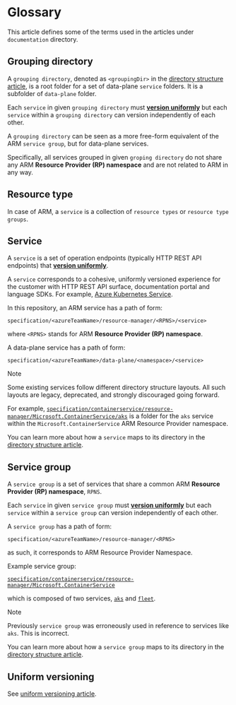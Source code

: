 # Glossary

This article defines some of the terms used in the articles under `documentation` directory.

## Grouping directory

A `grouping directory`, denoted as `<groupingDir>` in the [directory structure article], is a root folder for
a set of data-plane `service` folders. It is a subfolder of `data-plane` folder.

Each `service` in given `grouping directory` must [**version uniformly**][uniform versioning article] but each `service`
within a `grouping directory` can version independently of each other.

A `grouping directory` can be seen as a more free-form equivalent of the ARM `service group`, but for data-plane services.

Specifically, all services grouped in given `groping directory` do not share any ARM **Resource Provider (RP) namespace**
and are not related to ARM in any way.

## Resource type

In case of ARM, a `service` is a collection of `resource types` or `resource type groups`.

## Service

A `service` is a set of operation endpoints (typically HTTP REST API endpoints)
that [**version uniformly**][uniform versioning article].

A `service` corresponds to a cohesive, uniformly versioned experience for the customer with HTTP REST API surface,
documentation portal and language SDKs. For example, [Azure Kubernetes Service].

In this repository, an ARM service has a path of form:

`specification/<azureTeamName>/resource-manager/<RPNS>/<service>`

where `<RPNS>` stands for ARM **Resource Provider (RP) namespace**.

A data-plane service has a path of form:

`specification/<azureTeamName>/data-plane/<namespace>/<service>`

> [!NOTE]
> Some existing services follow different directory structure layouts.
> All such layouts are legacy, deprecated, and strongly discouraged going forward.

For example, [`specification/containerservice/resource-manager/Microsoft.ContainerService/aks`]
is a folder for the `aks` service within the `Microsoft.ContainerService` ARM Resource Provider namespace.

You can learn more about how a `service` maps to its directory in the [directory structure article].

## Service group

A `service group` is a set of services that share a common ARM **Resource Provider (RP) namespace**, `RPNS`.

Each `service` in given `service group` must [**version uniformly**][uniform versioning article] but each `service`
within a `service group` can version independently of each other.

A `service group` has a path of form:

`specification/<azureTeamName>/resource-manager/<RPNS>`

as such, it corresponds to ARM Resource Provider Namespace.

Example service group:

[`specification/containerservice/resource-manager/Microsoft.ContainerService`]

which is composed of two services, [`aks`] and [`fleet`].

> [!NOTE]
> Previously `service group` was erroneously used in reference to services like `aks`. This is incorrect.

You can learn more about how a `service group` maps to its directory in the [directory structure article].

## Uniform versioning

See [uniform versioning article].

[`aks`]: https://github.com/Azure/azure-rest-api-specs/tree/main/specification/containerservice/resource-manager/Microsoft.ContainerService/aks
[`fleet`]: https://github.com/Azure/azure-rest-api-specs/tree/main/specification/containerservice/resource-manager/Microsoft.ContainerService/fleet
[`specification/containerservice/resource-manager/Microsoft.ContainerService/aks`]: https://github.com/Azure/azure-rest-api-specs/tree/main/specification/containerservice/resource-manager/Microsoft.ContainerService/aks
[`specification/containerservice/resource-manager/Microsoft.ContainerService`]: https://github.com/Azure/azure-rest-api-specs/tree/main/specification/containerservice/resource-manager/Microsoft.ContainerService
[Azure Kubernetes Service]: https://learn.microsoft.com/en-us/azure/aks/
[directory structure article]: ./directory-structure.md
[uniform versioning article]: ./uniform-versioning.md
